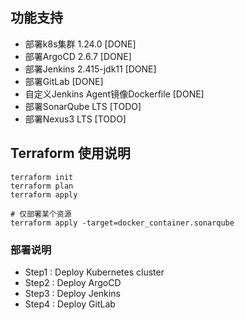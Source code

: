 
## 功能支持 

- 部署k8s集群 1.24.0 [DONE]
- 部署ArgoCD 2.6.7  [DONE]
- 部署Jenkins 2.415-jdk11 [DONE]
- 部署GitLab [DONE]
- 自定义Jenkins Agent镜像Dockerfile [DONE]
- 部署SonarQube LTS [TODO]
- 部署Nexus3 LTS [TODO]


## Terraform 使用说明

```
terraform init
terraform plan
terraform apply 

# 仅部署某个资源   
terraform apply -target=docker_container.sonarqube 
````

### 部署说明

- Step1 : Deploy Kubernetes cluster
- Step2 : Deploy ArgoCD
- Step3 : Deploy Jenkins 
- Step4 : Deploy GitLab